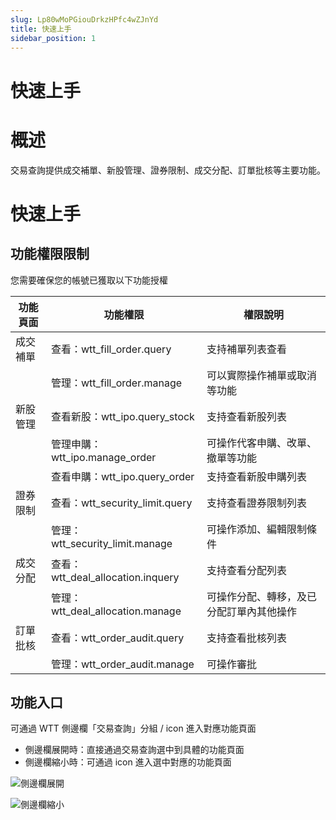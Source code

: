 ```yaml
---
slug: Lp80wMoPGiouDrkzHPfc4wZJnYd
title: 快速上手
sidebar_position: 1
---
```



# 快速上手


# 概述


交易查詢提供成交補單、新股管理、證券限制、成交分配、訂單批核等主要功能。


# 快速上手


## 功能權限限制


您需要確保您的帳號已獲取以下功能授權


| 功能頁面 | 功能權限                           | 權限說明                 |
| ---- | ------------------------------ | -------------------- |
| 成交補單 | 查看：wtt_fill_order.query        | 支持補單列表查看             |
|      | 管理：wtt_fill_order.manage       | 可以實際操作補單或取消等功能       |
| 新股管理 | 查看新股：wtt_ipo.query_stock       | 支持查看新股列表             |
|      | 管理申購：wtt_ipo.manage_order      | 可操作代客申購、改單、撤單等功能     |
|      | 查看申購：wtt_ipo.query_order       | 支持查看新股申購列表           |
| 證券限制 | 查看：wtt_security_limit.query    | 支持查看證券限制列表           |
|      | 管理：wtt_security_limit.manage   | 可操作添加、編輯限制條件         |
| 成交分配 | 查看：wtt_deal_allocation.inquery | 支持查看分配列表             |
|      | 管理：wtt_deal_allocation.manage  | 可操作分配、轉移，及已分配訂單內其他操作 |
| 訂單批核 | 查看：wtt_order_audit.query       | 支持查看批核列表             |
|      | 管理：wtt_order_audit.manage      | 可操作審批                |


## 功能入口


可通過 WTT 側邊欄「交易查詢」分組 / icon 進入對應功能頁面

- 側邊欄展開時：直接通過交易查詢選中到具體的功能頁面
- 側邊欄縮小時：可通過 icon 進入選中對應的功能頁面

![側邊欄展開](/assets/3da0121467098b8b7b798e53e666e31a.png)


![側邊欄縮小](/assets/00a93cae0f666a41de6adf7e3d38b48e.png)

